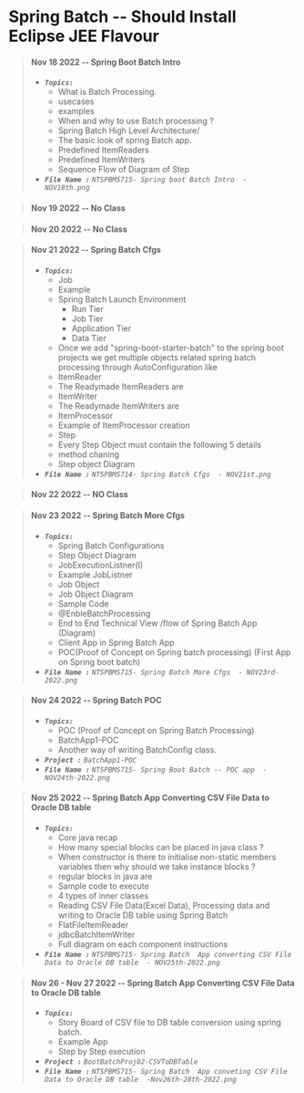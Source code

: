 # Spring Batch -- Should Install Eclipse JEE Flavour

> #### Nov 18 2022 -- Spring Boot Batch Intro
> - <em>**`Topics:`**</em>
>     - What is Batch Processing.
>     - usecases
>     - examples
>     - When and why to use Batch processing ?
>     - Spring Batch High Level Architecture/
>     - The basic look of spring Batch app.
>     - Predefined ItemReaders
>     - Predefined ItemWriters
>     - Sequence Flow of Diagram of Step
> - <em>**`File Name :`**</em> *`NTSPBMS715- Spring boot Batch Intro  - NOV18th.png`*

> #### Nov 19 2022 -- No Class

> #### Nov 20 2022 -- No Class

> #### Nov 21 2022 -- Spring Batch Cfgs
> - <em>**`Topics:`**</em>
>     - Job
>     - Example
>     - Spring Batch Launch Environment
>         - Run Tier
>         - Job Tier
>         - Application Tier
>         - Data Tier
>     - Once we add "spring-boot-starter-batch" to the spring boot projects we get multiple objects related spring batch processing through AutoConfiguration like
>     - ItemReader
>     - The Readymade ItemReaders are
>     - ItemWriter
>     - The Readymade ItemWriters are
>     - ItemProcessor
>     - Example of ItemProcessor creation
>     - Step
>     - Every Step Object must contain the following 5 details
>     - method chaning
>     - Step object Diagram
> - <em>**`File Name :`**</em> *`NTSPBMS714- Spring Batch Cfgs  - NOV21st.png`*

> #### Nov 22 2022 -- NO Class

> #### Nov 23 2022 -- Spring Batch More Cfgs
> - <em>**`Topics:`**</em>
>     - Spring Batch Configurations
>     - Step Object Diagram
>     - JobExecutionListner(I)
>     - Example JobListner
>     - Job Object
>     - Job Object Diagram
>     - Sample Code
>     - @EnbleBatchProcessing
>     - End to End Technical View /flow of Spring Batch App (Diagram)
>     - Client App in Spring Batch App
>     - POC(Proof of Concept on Spring batch processing) (First App on Spring boot batch)
> - <em>**`File Name :`**</em> *`NTSPBMS715- Spring Batch More Cfgs  - NOV23rd-2022.png`*

> #### Nov 24 2022 -- Spring Batch POC
> - <em>**`Topics:`**</em>
>     - POC (Proof of Concept on Spring Batch Processing)
>     - BatchApp1-POC
>     - Another way of writing BatchConfig class.
> - <em>**`Project :`**</em> *`BatchApp1-POC`*
> - <em>**`File Name :`**</em> *`NTSPBMS715- Spring Boot Batch -- POC app  - NOV24th-2022.png`*

> #### Nov 25 2022 -- Spring Batch App Converting CSV File Data to Oracle DB table
> - <em>**`Topics:`**</em>
>     - Core java recap
>     - How many special blocks can be placed in java class ?
>     - When constructor is there to initialise non-static members variables then why should we take instance blocks ?
>     - regular blocks in java are
>     - Sample code to execute
>     - 4 types of inner classes
>     - Reading CSV File Data(Excel Data), Processing data and writing to Oracle DB table using Spring Batch
>     - FlatFileItemReader<T>
>     - jdbcBatchItemWriter
>     - Full diagram on each component instructions
> - <em>**`File Name :`**</em> *`NTSPBMS715- Spring Batch  App converting CSV File Data to Oracle DB table  - NOV25th-2022.png`*

> #### Nov 26 - Nov 27 2022 -- Spring Batch App Converting CSV File Data to Oracle DB table
> - <em>**`Topics:`**</em>
>     - Story Board of CSV file to DB table conversion using spring batch.
>     - Example App
>     - Step by Step execution
> - <em>**`Project :`**</em> *`BootBatchProj02-CSVToDBTable`*
> - <em>**`File Name :`**</em> *`NTSPBMS715- Spring Batch  App conveting CSV File Data to Oracle DB table  -Nov26th-28th-2022.png`*
